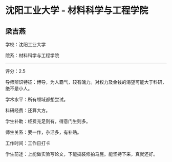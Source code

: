 # 沈阳工业大学 - 材料科学与工程学院

## 梁吉燕

学校：沈阳工业大学

院系：材料科学与工程学院

* * *

评分：2.5

导师辨识特征：博导，为人霸气，较有魄力。对权力及金钱的渴望可能大于科研，绝不是小人。

学术水平：所有领域都想尝试。

科研经费：还算大方。

学生补助：经费充足则有，得意门生则多。

师生关系：要一作，杂活多，有补贴。

工作时间：工作日打卡

学生前途：上能做实验写论文，下能搞装修拍马屁。能坚持下来，真就还好。